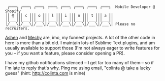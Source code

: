 ```

 ┌───┐ ┌───┐ ┌───┐ ┌───┐ ┌───┐ ┌───┐ ┌───┐ ┌───┐  Mobile Developer @ Shopify
││ @ │││ c │││ o │││ l │││ i │││ n │││ t │││ a ││
││___│││___│││___│││___│││___│││___│││___│││___││
│╱___╲│╱___╲│╱___╲│╱___╲│╱___╲│╱___╲│╱___╲│╱___╲│ Please no recruiters.

```

[Ashen](https://github.com/colinta/Ashen) and [Mechy](https://github.com/colinta/Mechy) are, imo, my funnest projects. A lot of the other code in here is more than a bit old. I maintain lots of Sublime Text plugins, and am usually available to support those (I'm not always eager to write features for you – if you want a feature, please consider opening a PR).

I have my github notifications silenced – I get far too many of them – so if I'm late to reply that's why. Ping me using email, "colinta @ take a lucky guess" (hint: http://colinta.com is mine)
